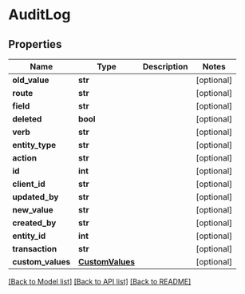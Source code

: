 # AuditLog

## Properties
Name | Type | Description | Notes
------------ | ------------- | ------------- | -------------
**old_value** | **str** |  | [optional] 
**route** | **str** |  | [optional] 
**field** | **str** |  | [optional] 
**deleted** | **bool** |  | [optional] 
**verb** | **str** |  | [optional] 
**entity_type** | **str** |  | [optional] 
**action** | **str** |  | [optional] 
**id** | **int** |  | [optional] 
**client_id** | **str** |  | [optional] 
**updated_by** | **str** |  | [optional] 
**new_value** | **str** |  | [optional] 
**created_by** | **str** |  | [optional] 
**entity_id** | **int** |  | [optional] 
**transaction** | **str** |  | [optional] 
**custom_values** | [**CustomValues**](CustomValues.md) |  | [optional] 

[[Back to Model list]](../README.md#documentation-for-models) [[Back to API list]](../README.md#documentation-for-api-endpoints) [[Back to README]](../README.md)

